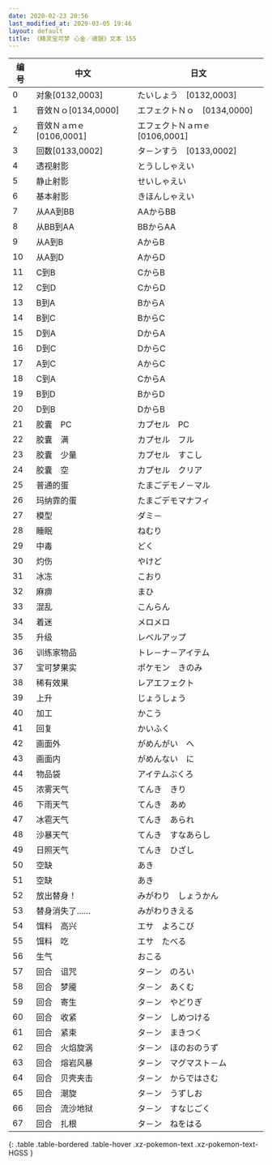 ```yaml
---
date: 2020-02-23 20:56
last_modified_at: 2020-03-05 19:46
layout: default
title: 《精灵宝可梦 心金／魂银》文本 155
---
```

| 编号 | 中文 | 日文 |
| ---- | ---- | ---- |
| 0 | 对象[0132,0003] | たいしょう　[0132,0003] |
| 1 | 音效Ｎｏ[0134,0000] | エフェクトＮｏ　[0134,0000] |
| 2 | 音效Ｎａｍｅ[0106,0001] | エフェクトＮａｍｅ　[0106,0001] |
| 3 | 回数[0133,0002] | タ－ンすう　[0133,0002] |
| 4 | 透视射影 | とうししゃえい |
| 5 | 静止射影 | せいしゃえい |
| 6 | 基本射影 | きほんしゃえい |
| 7 | 从AA到BB | AAからBB |
| 8 | 从BB到AA | BBからAA |
| 9 | 从A到B | AからB |
| 10 | 从A到D | AからD |
| 11 | C到B | CからB |
| 12 | C到D | CからD |
| 13 | B到A | BからA |
| 14 | B到C | BからC |
| 15 | D到A | DからA |
| 16 | D到C | DからC |
| 17 | A到C | AからC |
| 18 | C到A | CからA |
| 19 | B到D | BからD |
| 20 | D到B | DからB |
| 21 | 胶囊　PC | カプセル　PC |
| 22 | 胶囊　满 | カプセル　フル |
| 23 | 胶囊　少量 | カプセル　すこし |
| 24 | 胶囊　空 | カプセル　クリア |
| 25 | 普通的蛋 | たまごデモノ－マル |
| 26 | 玛纳霏的蛋 | たまごデモマナフィ |
| 27 | 模型 | ダミ－ |
| 28 | 睡眠 | ねむり |
| 29 | 中毒 | どく |
| 30 | 灼伤 | やけど |
| 31 | 冰冻 | こおり |
| 32 | 麻痹 | まひ |
| 33 | 混乱 | こんらん |
| 34 | 着迷 | メロメロ |
| 35 | 升级 | レベルアップ |
| 36 | 训练家物品 | トレ－ナ－アイテム |
| 37 | 宝可梦果实 | ポケモン　きのみ |
| 38 | 稀有效果 | レアエフェクト |
| 39 | 上升 | じょうしょう |
| 40 | 加工 | かこう |
| 41 | 回复 | かいふく |
| 42 | 画面外 | がめんがい　へ |
| 43 | 画面内 | がめんない　に |
| 44 | 物品袋 | アイテムぶくろ |
| 45 | 浓雾天气 | てんき　きり |
| 46 | 下雨天气 | てんき　あめ |
| 47 | 冰雹天气 | てんき　あられ |
| 48 | 沙暴天气 | てんき　すなあらし |
| 49 | 日照天气 | てんき　ひざし |
| 50 | 空缺 | あき |
| 51 | 空缺 | あき |
| 52 | 放出替身！ | みがわり　しょうかん |
| 53 | 替身消失了…… | みがわりきえる |
| 54 | 饵料　高兴 | エサ　よろこび |
| 55 | 饵料　吃 | エサ　たべる |
| 56 | 生气 | おこる |
| 57 | 回合　诅咒 | タ－ン　のろい |
| 58 | 回合　梦魇 | タ－ン　あくむ |
| 59 | 回合　寄生 | タ－ン　やどりぎ |
| 60 | 回合　收紧 | タ－ン　しめつける |
| 61 | 回合　紧束 | タ－ン　まきつく |
| 62 | 回合　火焰旋涡 | タ－ン　ほのおのうず |
| 63 | 回合　熔岩风暴 | タ－ン　マグマスト－ム |
| 64 | 回合　贝壳夹击 | タ－ン　からではさむ |
| 65 | 回合　潮旋 | タ－ン　うずしお |
| 66 | 回合　流沙地狱 | タ－ン　すなじごく |
| 67 | 回合　扎根 | タ－ン　ねをはる |
{: .table .table-bordered .table-hover .xz-pokemon-text .xz-pokemon-text-HGSS }